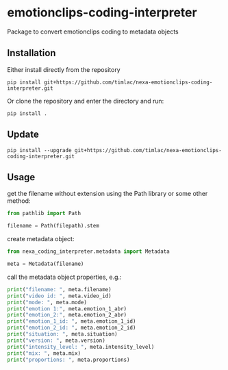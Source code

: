 # emotionclips-coding-interpreter

Package to convert emotionclips coding to metadata objects

## Installation

Either install directly from the repository

`pip install git+https://github.com/timlac/nexa-emotionclips-coding-interpreter.git`

Or clone the repository and enter the directory and run:

`pip install .`

## Update

`pip install --upgrade git+https://github.com/timlac/nexa-emotionclips-coding-interpreter.git`

## Usage

get the filename without extension using the Path library or some other method:

```python
from pathlib import Path

filename = Path(filepath).stem
```

create metadata object:

```python 
from nexa_coding_interpreter.metadata import Metadata

meta = Metadata(filename)
```

call the metadata object properties, e.g.:

```python 
print("filename: ", meta.filename)
print("video id: ", meta.video_id)
print("mode: ", meta.mode)
print("emotion 1:", meta.emotion_1_abr)
print("emotion_2:", meta.emotion_2_abr)
print("emotion_1_id: ", meta.emotion_1_id)
print("emotion_2_id: ", meta.emotion_2_id)
print("situation: ", meta.situation)
print("version: ", meta.version)
print("intensity_level: ", meta.intensity_level)
print("mix: ", meta.mix)
print("proportions: ", meta.proportions)
```
